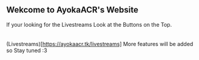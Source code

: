 ## Wekcome to AyokaACR's Website

If your looking for the Livestreams Look at the Buttons on the Top. <br>
<br>
<br>
(Livestreams)[https://ayokaacr.tk/livestreams]
More features will be added so Stay tuned :3
